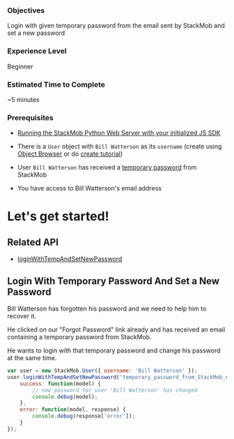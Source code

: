 <h3>Objectives</h3>
Login with given temporary password from the email sent by StackMob and set a new password

<h3>Experience Level</h3>
Beginner

<h3>Estimated Time to Complete</h3>
~5 minutes

<h3>Prerequisites</h3>

* <a href="https://developer.stackmob.com/stackmob-js-sdk/configure" target="_blank">Running the StackMob Python Web Server with your initialized JS SDK</a>

* There is a `User` object with `Bill Watterson` as its `username` (create using <a href="https://dashboard.stackmob.com/data/browser" target="_blank">Object Browser</a> or do <a href="https://developer.stackmob.com/tutorials/js/Create-a-User-Object" target="_blank">create tutorial</a>)

* User `Bill Watterson` has received a <a href="https://developer.stackmob.com/tutorials/js/Forgot-Password" target="_blank">temporary password</a> from StackMob

* You have access to Bill Watterson's email address

<h1>Let's get started!</h1>

<h2>Related API</h2>

* <a href="https://developer.stackmob.com/stackmob-js-sdk/api-docs#a-loginwithtempandsetnewpassword" target="_blank">loginWithTempAndSetNewPassword</a>

<h2>Login With Temporary Password And Set a New Password</h2>

Bill Watterson has forgotten his password and we need to help him to recover it.

He clicked on our "Forgot Password" link already and has received an email containing a temporary password from StackMob.

He wants to login with that temporary password and change his password at the same time.

```js
var user = new StackMob.User({ username: 'Bill Watterson' });
user.loginWithTempAndSetNewPassword('temporary_password_from_StackMob_email', 'new_password', false, {
	success: function(model) {
		// now password for user 'Bill Watterson' has changed
		console.debug(model);
	},
	error: function(model, response) {
		console.debug(response['error']);
	}
});
```